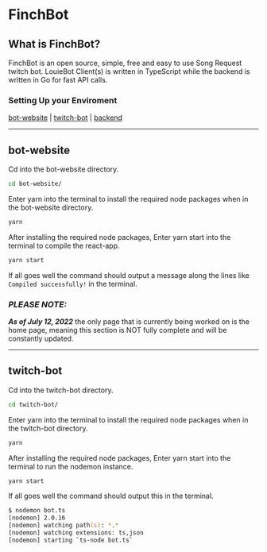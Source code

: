 
# **FinchBot**

## **What is FinchBot?**

FinchBot is an open source, simple, free and easy to use Song Request twitch bot. LouieBot Client(s) is written in TypeScript while the backend is written in Go for fast API calls.

### **Setting Up your Enviroment**

[bot-website](#bot-website) | [twitch-bot](#twitch-bot) | [backend](https://github.com/Louuie/LouieBot-backend)

---

## bot-website

Cd into the bot-website directory.

``` zsh
cd bot-website/
```

Enter yarn into the terminal to install the required node packages when in the bot-website directory.

``` zsh
yarn
```

After installing the required node packages, Enter yarn start into the terminal to compile the react-app.

``` zsh
yarn start
```

If all goes well the command should output a message along the lines like `Compiled successfully!` in the terminal.

### ***PLEASE NOTE:***

***As of July 12, 2022*** the only page that is currently being worked on is the home page, meaning this section is NOT fully complete and will be constantly updated.

---

## twitch-bot

Cd into the twitch-bot directory.

``` zsh
cd twitch-bot/
```

Enter yarn into the terminal to install the required node packages when in the twitch-bot directory.

``` zsh
yarn
```

After installing the required node packages, Enter yarn start into the terminal to run the nodemon instance.

``` zsh
yarn start
```

If all goes well the command should output this in the terminal.

``` zsh
$ nodemon bot.ts
[nodemon] 2.0.16
[nodemon] watching path(s): *.*
[nodemon] watching extensions: ts,json
[nodemon] starting `ts-node bot.ts`
```
